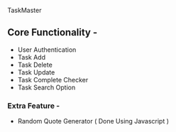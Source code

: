 TaskMaster

## Core Functionality - 
  - User Authentication
  - Task Add
  - Task Delete
  - Task Update
  - Task Complete Checker
  - Task Search Option
### Extra Feature - 
  - Random Quote Generator ( Done Using Javascript )
